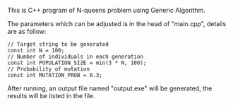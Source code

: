 This is C++ program of N-queens problem using Generic Algorithm.

The parameters which can be adjusted is in the head of "main.cpp", details are as follow:

	// Target string to be generated
	const int N = 100;
	// Number of individuals in each generation
	const int POPULATION_SIZE = min(3 * N, 100);
	// Probability of mutation
	const int MUTATION_PROB = 0.3;

After running, an output file named "output.exe" will be generated, the results will be listed in the file.